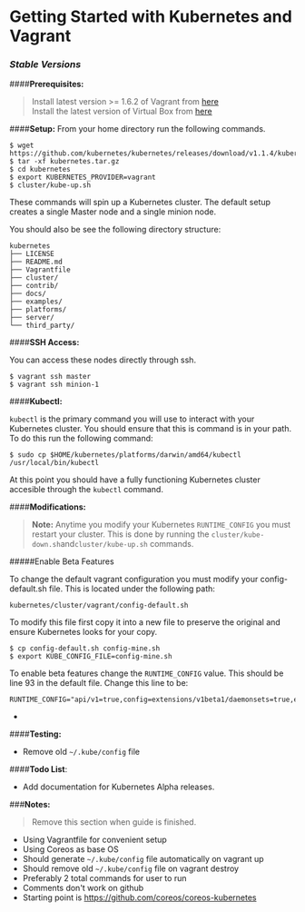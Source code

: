 # Getting Started with Kubernetes and Vagrant

### ***Stable Versions***

####**Prerequisites:** 
> Install latest version >= 1.6.2 of Vagrant from [here](www.vagrantup.com/downloads.html)  
> Install the latest version of Virtual Box from [here](https://www.virtualbox.org/wiki/Downloads)  

####**Setup:**
From your home directory run the following commands.

```
$ wget https://github.com/kubernetes/kubernetes/releases/download/v1.1.4/kubernetes.tar.gz  
$ tar -xf kubernetes.tar.gz 
$ cd kubernetes  
$ export KUBERNETES_PROVIDER=vagrant
$ cluster/kube-up.sh
```
These commands will spin up a Kubernetes cluster. The default setup creates a single Master node and a single minion node. 

You should also be see the following directory structure:

```
kubernetes  
├── LICENSE 
├── README.md  
├── Vagrantfile
├── cluster/
├── contrib/
├── docs/
├── examples/
├── platforms/
├── server/
└── third_party/
```

####**SSH Access:**

You can access these nodes directly through ssh.

```
$ vagrant ssh master
$ vagrant ssh minion-1
```

####**Kubectl:**

```kubectl``` is the primary command you will use to interact with your Kubernetes cluster. You should ensure that this is command is in your path. To do this run the following command:

```
$ sudo cp $HOME/kubernetes/platforms/darwin/amd64/kubectl /usr/local/bin/kubectl
```  
At this point you should have a fully functioning Kubernetes cluster accesible through the ```kubectl``` command. 

####**Modifications:**

> **Note:**
 Anytime you modify your Kubernetes ```RUNTIME_CONFIG``` you must restart your cluster. This is done by running the ```cluster/kube-down.sh```and```cluster/kube-up.sh``` commands.

#####Enable Beta Features

To change the default vagrant configuration you must modify your config-default.sh file. This is located under the following path: 

`kubernetes/cluster/vagrant/config-default.sh`

To modify this file first copy it into a new file to preserve the original and ensure Kubernetes looks for your copy. 

```
$ cp config-default.sh config-mine.sh
$ export KUBE_CONFIG_FILE=config-mine.sh
```

To enable beta features change the `RUNTIME_CONFIG` value. This should be line 93 in the default file. 
Change this line to be:

```
RUNTIME_CONFIG="api/v1=true,config=extensions/v1beta1/daemonsets=true,extensions/v1beta1/deployments=true,extensions/v1beta1/jobs=true,extensions/v1beta1/ingress=true"
```

-

####**Testing:**

- Remove old `~/.kube/config` file 

####**Todo List**:
- Add documentation for Kubernetes Alpha releases.

###**Notes:**

> Remove this section when guide is finished.

- Using Vagrantfile for convenient setup
- Using Coreos as base OS
- Should generate `~/.kube/config` file automatically on vagrant up
- Should remove old `~/.kube/config` file on vagrant destroy
- Preferably 2 total commands for user to run
- Comments don't work on github
- Starting point is https://github.com/coreos/coreos-kubernetes
